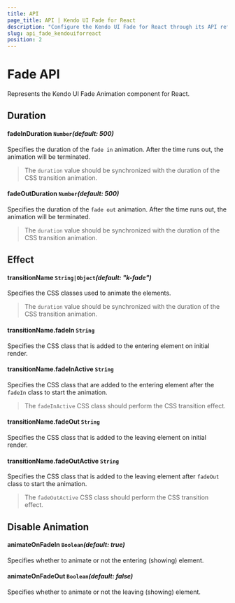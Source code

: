 ```yaml
---
title: API
page_title: API | Kendo UI Fade for React
description: "Configure the Kendo UI Fade for React through its API reference."
slug: api_fade_kendouiforreact
position: 2
---
```


# Fade API

Represents the Kendo UI Fade Animation component for React.

## Duration

#### fadeInDuration `Number`*(default: 500)*

Specifies the duration of the `fade in` animation. After the time runs out, the animation will be terminated.

> The `duration` value should be synchronized with the duration of the CSS transition animation.

#### fadeOutDuration `Number`*(default: 500)*

Specifies the duration of the `fade out` animation. After the time runs out, the animation will be terminated.

> The `duration` value should be synchronized with the duration of the CSS transition animation.

## Effect

#### transitionName `String|Object`*(default: "k-fade")*

Specifies the CSS classes used to animate the elements.

> The `duration` value should be synchronized with the duration of the CSS transition animation.

#### transitionName.fadeIn `String`

Specifies the CSS class that is added to the entering element on initial render.

#### transitionName.fadeInActive `String`

Specifies the CSS class that are added to the entering element after the `fadeIn` class to start the animation.

> The `fadeInActive` CSS class should perform the CSS transition effect.

#### transitionName.fadeOut `String`

Specifies the CSS class that is added to the leaving element on initial render.

#### transitionName.fadeOutActive `String`

Specifies the CSS class that is added to the leaving element after `fadeOut` class to start the animation.

> The `fadeOutActive` CSS class should perform the CSS transition effect.

## Disable Animation

#### animateOnFadeIn `Boolean`*(default: true)*

Specifies whether to animate or not the entering (showing) element.

#### animateOnFadeOut `Boolean`*(default: false)*

Specifies whether to animate or not the leaving (showing) element.
